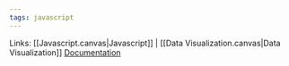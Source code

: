 ```yaml
---
tags: javascript
---
```

Links: [[Javascript.canvas|Javascript]] | [[Data Visualization.canvas|Data Visualization]]
[Documentation](https://www.chartjs.org/docs/latest/)

